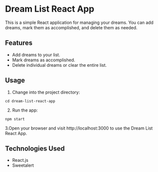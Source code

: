# Dream List React App

This is a simple React application for managing your dreams. You can add dreams, mark them as accomplished, and delete them as needed.

## Features

- Add dreams to your list.
- Mark dreams as accomplished.
- Delete individual dreams or clear the entire list.

## Usage

1. Change into the project directory:

```cd dream-list-react-app```

2. Run the app:

```npm start```

3.Open your browser and visit http://localhost:3000 to use the Dream List React App.

## Technologies Used
- React.js
- Sweetalert
